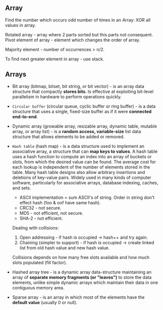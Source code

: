 Array
-

Find the number which occurs odd number of times in an Array:
XOR all values in array.

Rotated array - array where 2 parts sorted but this parts not consequent.
Pivot element of array - element which changes the order of array.

Majority element - number of occurrences > n/2.

To find next greater element in array - use stack.

## Arrays

* Bit array (bitmap, bitset, bit string, or bit vector) - is an array data structure that compactly **stores bits**.
Is effective at exploiting bit-level parallelism in hardware to perform operations quickly.

* `Circular buffer` (circular queue, cyclic buffer or ring buffer) -  is a data structure
that uses a single, fixed-size buffer as if it were **connected end-to-end**.

* Dynamic array (growable array, resizable array, dynamic table, mutable array, or array list) -
is a **random access, variable-size** list data structure that allows elements to be added or removed.

* `Hash table` (hash map) - is a data structure
used to implement an associative array, a structure that can **map keys to values**. A hash table uses a hash function
to compute an index into an array of buckets or slots, from which the desired value can be found.
The average cost for each lookup is independent of the number of elements stored in the table.
Many hash table designs also allow arbitrary insertions and deletions of key-value pairs.
Widely used in many kinds of computer software,
particularly for associative arrays, database indexing, caches, and sets.

    * ASCII implementation = sum ASCII's of string. Order in string don't effect hash (foo & oof have same hash).
    * CRC32 - not secure.
    * MD5 - not efficient, not secure.
    * SHA-2 - not efficient.

    Dealing with collisions:

    1. Open addressing - if hash is occupied -> hash++ and try again.
    2. Chaining (simpler to support) - if hash is occupied -> create linked list from old hash value and new hash value.

    Collisions depends on how many free slots available and how much slots populated (fill factor).

* Hashed array tree - is a dynamic array data-structure
maintaining an array of **separate memory fragments (or "leaves")** to store the data elements,
unlike simple dynamic arrays which maintain their data in one contiguous memory area.

* Sparse array - is an array in which most of the elements have the **default value** (usually 0 or null).
